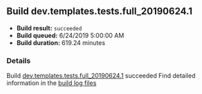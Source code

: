 ## Build dev.templates.tests.full_20190624.1
- **Build result:** `succeeded`
- **Build queued:** 6/24/2019 5:00:00 AM
- **Build duration:** 619.24 minutes
### Details
Build [dev.templates.tests.full_20190624.1](https://winappstudio.visualstudio.com/web/build.aspx?pcguid=a4ef43be-68ce-4195-a619-079b4d9834c2&builduri=vstfs%3a%2f%2f%2fBuild%2fBuild%2f28836) succeeded
Find detailed information in the [build log files](https://uwpctdiags.blob.core.windows.net/buildlogs/dev.templates.tests.full_20190624.1_logs.zip)
